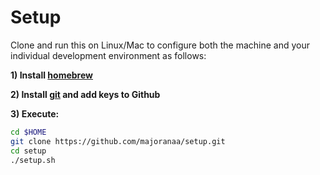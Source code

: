 Setup
=========

Clone and run this on Linux/Mac to configure both the machine and your individual development
environment as follows:

**1) Install [homebrew](https://brew.sh)**

**2) Install [git](http://git-scm.com/downloads) and add keys to Github**

**3) Execute:**
```sh
cd $HOME
git clone https://github.com/majoranaa/setup.git
cd setup
./setup.sh
```
